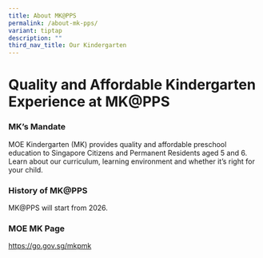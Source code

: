 ```yaml
---
title: About MK@PPS
permalink: /about-mk-pps/
variant: tiptap
description: ""
third_nav_title: Our Kindergarten
---
```

<h1>Quality and Affordable Kindergarten Experience at MK@PPS</h1>
<h3>MK’s Mandate</h3>
<p>MOE Kindergarten (MK) provides quality and affordable preschool education
to Singapore Citizens and Permanent Residents aged 5 and 6. Learn about
our curriculum, learning environment and whether it’s right for your child.</p>
<p></p>
<h3>History of MK@PPS</h3>
<p>MK@PPS will start from 2026.</p>
<p></p>
<h3>MOE MK Page</h3>
<p><a href="https://go.gov.sg/mkpmk" rel="noopener noreferrer nofollow" target="_blank">https://go.gov.sg/mkpmk</a>
</p>
<p></p>